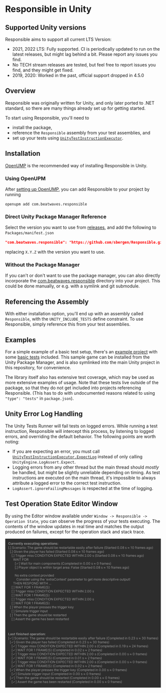# Responsible in Unity

## Supported Unity versions

Responsible aims to support all current LTS Version:
* 2021, 2022 LTS: Fully supported. CI is periodically updated to run on the latest releases,
  but might lag behind a bit. Please report any issues you find.
* No TECH stream releases are tested, but feel free to report issues you find, and they might get fixed.
* 2019, 2020: Worked in the past, official support dropped in 4.5.0

## Overview

Responsible was originally written for Unity,
and only later ported to .NET standard,
so there are many things already set up for getting started.

To start using Responsible, you'll need to
* install the package,
* reference the `Responsible` assembly from your test assemblies, and
* set up your tests using [`UnityTestInstructionExecutor`](xref:Responsible.Unity.UnityTestInstructionExecutor).

## Installation

[OpenUMP](https://openupm.com/) is the recommended way of installing Responsible in Unity.

### Using OpenUPM

After [setting up OpenUMP](https://openupm.com/docs/),
you can add Responsible to your project by running
```
openupm add com.beatwaves.responsible
```

### Direct Unity Package Manager Reference

Select the version you want to use from
[releases](https://github.com/sbergen/Responsible/releases),
and add the following to `Packages/manifest.json`
```json
"com.beatwaves.responsible": "https://github.com/sbergen/Responsible.git?path=/com.beatwaves.responsible#vX.Y.Z"
```
replacing `X.Y.Z` with the version you want to use.

### Without the Package Manager

If you can't or don't want to use the package manager, you can also directly incorporate
the [com.beatwaves.responsible](https://github.com/sbergen/responsible/tree/main/com.beatwaves.responsible) directory into your project.
This could be done manually, or e.g. with a symlink and git submodule.

## Referencing the Assembly

With either installation option, you'll end up with an assembly called `Responsible`,
with the `UNITY_INCLUDE_TESTS` define constraint.
To use Responsible, simply reference this from your test assemblies.

## Examples

For a simple example of a basic test setup,
there's an [example project](https://github.com/sbergen/responsible/tree/main/com.beatwaves.responsible/Samples~/ResponsibleGame)
with some [basic tests](https://github.com/sbergen/responsible/tree/main/com.beatwaves.responsible/Samples~/ResponsibleGame/PlayModeTests) included.
This sample game can be installed from the Unity Package Manager,
and is also symlinked into the main Unity project in this repository, for convenience.

The library itself also has extensive test coverage,
which may be used as more extensive examples of usage.
Note that these tests live outside of the package,
so that they do not get included into projects referencing Responsible.
(This has to do with undocumented reasons related to using `"type": "tests"` in `package.json`).

## Unity Error Log Handling

The Unity Tests Runner will fail tests on logged errors.
While running a test instruction, Responsible will intercept this process,
by listening to logged errors, and overriding the default behavior.
The following points are worth noting:
* If you are expecting an error, you must call
[`UnityTestInstructionExecutor.ExpectLog`](xref:Responsible.Unity.UnityTestInstructionExecutor#Responsible_Unity_UnityTestInstructionExecutor_ExpectLog_UnityEngine_LogType_System_Text_RegularExpressions_Regex_)
instead of only calling `UnityEngine.LogAssert.Expect`.
* Logging errors from any other thread but the main thread should *mostly* be handled,
  but might be slightly unreliable depending on timing.
  As test instructions are executed on the main thread,
  it's impossible to always attribute a logged error to the correct test instruction.
* `LogAssert.ignoreFailingMessages` is respected at the time of logging.

## Test Operation State Editor Window

By using the Editor window available under `Window -> Responsible -> Operation State`,
you can observe the progress of your tests executing.
The contents of the window updates in real time and matches the output produced on failures,
except for the operation stack and stack trace.

<img src="images/UnityStateWindow.png" srcset="images/UnityStateWindow.png 2x" alt="Screenshot of Unity Operation State Window">
